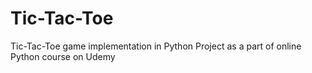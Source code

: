 # Tic-Tac-Toe
Tic-Tac-Toe game implementation in Python
Project as a part of online Python course on Udemy
